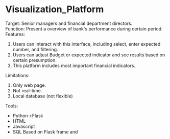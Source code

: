 # Visualization_Platform
Target: Senior managers and financial department directors.  
Function: Present a overview of bank's performance during certain period. 
Features:
1. Users can interact with this interface, including select, enter expected number, and filtering.
2. Users can adjust Budget or expected indicator and see results based on certain presumption.
3. This platform includes most important financial indicators.

Limitations:
1. Only web page.
2. Not real-time.
3. Local database (not flexible)

Tools:
* Python->Flask
* HTML
* Javascript
* SQL
Based on Flask frame and 
